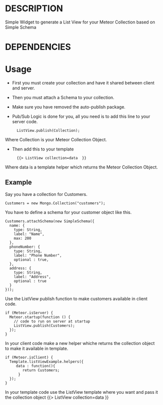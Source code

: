 # DESCRIPTION
Simple Widget to generate a List View for your Meteor Collection based on Simple Schema

# DEPENDENCIES


# Usage
* First you must create your collection and have it shared between client and server.
* Then you must attach a Schema to your collection.
* Make sure you have removed the auto-publish package.
* Pub/Sub Logic is done for you, all you need is to add this line to your server code.

        ListView.publish(Collection);

Where Collection is your Meteor Collection Object.

* Then add this to your template

        {{> ListView collection=data  }}

Where data is a template helper which returns the Meteor Collection Object.

## Example
Say you have a collection for Customers.

    Customers = new Mongo.Collection("customers");

You have to define a schema for your customer object like this.

    Customers.attachSchema(new SimpleSchema({
      name: {
        type: String,
        label: "Name",
        max: 200
      },
      phoneNumber: {
        type: String,
        label: "Phone Number",
        optional : true,
      },
      address: {
        type: String,
        label: "Address",
        optional : true
      }
    }));

Use the ListView publish function to make customers available in client code.

    if (Meteor.isServer) {
      Meteor.startup(function () {
        // code to run on server at startup
        ListView.publish(Customers);
      });
    }

In your client code make a new helper whiche returns the collection object to make it available in template.

    if (Meteor.isClient) {
      Template.listViewExample.helpers({
         data : function(){
            return Customers;
          }
      });
    }

In your template code use the ListView template where you want and pass it the collection object
    {{> ListView collection=data  }}



